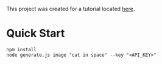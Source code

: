 This project was created for a tutorial located [here](https://dev.to/jakeflavin/openai-api-example-in-nodejs-3n9l).

# Quick Start
```shell
npm install
node generate.js image "cat in space" --key "<API_KEY>"
```

